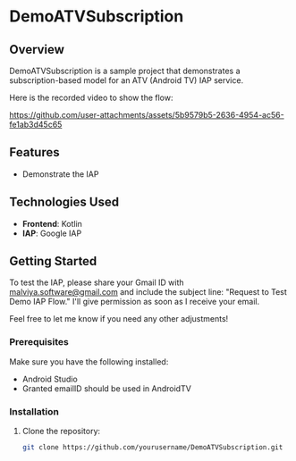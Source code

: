 # DemoATVSubscription

## Overview

DemoATVSubscription is a sample project that demonstrates a subscription-based model for an ATV (Android TV) IAP service. 

Here is the recorded video to show the flow:


https://github.com/user-attachments/assets/5b9579b5-2636-4954-ac56-fe1ab3d45c65



## Features

- Demonstrate the IAP 


## Technologies Used

- **Frontend**: Kotlin
- **IAP**: Google IAP


## Getting Started
To test the IAP, please share your Gmail ID with malviya.software@gmail.com and include the subject line: "Request to Test Demo IAP Flow." 
I'll give permission as soon as I receive your email.

Feel free to let me know if you need any other adjustments!

### Prerequisites

Make sure you have the following installed:

- Android Studio
- Granted emailID should be used in AndroidTV


### Installation

1. Clone the repository:

   ```bash
   git clone https://github.com/yourusername/DemoATVSubscription.git
